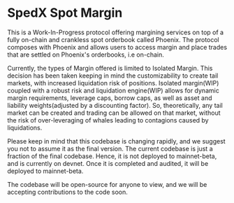 # SpedX Spot Margin
This is a Work-In-Progress protocol offering margining services on top of a fully on-chain and crankless spot orderbook called Phoenix. The protocol composes with Phoenix and allows users to access margin and place trades that are settled on Phoenix's orderbooks, i.e on-chain.

Currently, the types of Margin offered is limited to Isolated Margin. This decision has been taken keeping in mind the customizability to create tail markets, with increased liquidation risk of positions. Isolated margin(WIP) coupled with a robust risk and liquidation engine(WIP) allows for dynamic margin requirements, leverage caps, borrow caps, as well as asset and liability weights(adjusted by a discounting factor). So, theoretically, any tail market can be created and trading can be allowed on that market, without the risk of over-leveraging of whales leading to contagions caused by liquidations.

Please keep in mind that this codebase is changing rapidly, and we suggest you not to assume it as the final version. The current codebase is just a fraction of the final codebase. Hence, it is not deployed to mainnet-beta, and is currently on devnet. Once it is completed and audited, it will be deployed to mainnet-beta.

The codebase will be open-source for anyone to view, and we will be accepting contributions to the code soon.